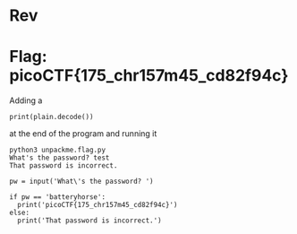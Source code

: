 # Rev

# Flag: picoCTF{175_chr157m45_cd82f94c}

Adding a 
```
print(plain.decode())
```

at the end of the program and running it

```
python3 unpackme.flag.py
What's the password? test
That password is incorrect.

pw = input('What\'s the password? ')

if pw == 'batteryhorse':
  print('picoCTF{175_chr157m45_cd82f94c}')
else:
  print('That password is incorrect.')
```